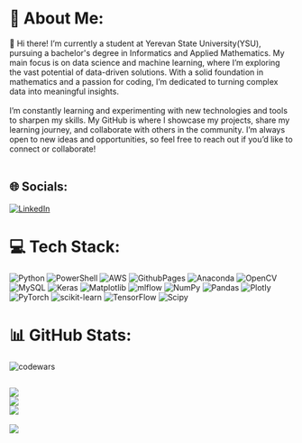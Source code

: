 # 💫 About Me:
👋 Hi there! I’m currently a student at Yerevan State University(YSU), pursuing a bachelor's degree in Informatics and Applied Mathematics. My main focus is on data science and machine learning, where I’m exploring the vast potential of data-driven solutions. With a solid foundation in mathematics and a passion for coding, I’m dedicated to turning complex data into meaningful insights.<br><br>I’m constantly learning and experimenting with new technologies and tools to sharpen my skills. My GitHub is where I showcase my projects, share my learning journey, and collaborate with others in the community. I’m always open to new ideas and opportunities, so feel free to reach out if you’d like to connect or collaborate!<br><br>


## 🌐 Socials:
[![LinkedIn](https://img.shields.io/badge/LinkedIn-%230077B5.svg?logo=linkedin&logoColor=white)](https://www.linkedin.com/in/sevak-grigoryan-5590652b4/) 

# 💻 Tech Stack:
![Python](https://img.shields.io/badge/python-3670A0?style=for-the-badge&logo=python&logoColor=ffdd54) ![PowerShell](https://img.shields.io/badge/PowerShell-%235391FE.svg?style=for-the-badge&logo=powershell&logoColor=white) ![AWS](https://img.shields.io/badge/AWS-%23FF9900.svg?style=for-the-badge&logo=amazon-aws&logoColor=white) ![GithubPages](https://img.shields.io/badge/github%20pages-121013?style=for-the-badge&logo=github&logoColor=white) ![Anaconda](https://img.shields.io/badge/Anaconda-%2344A833.svg?style=for-the-badge&logo=anaconda&logoColor=white) ![OpenCV](https://img.shields.io/badge/opencv-%23white.svg?style=for-the-badge&logo=opencv&logoColor=white) ![MySQL](https://img.shields.io/badge/mysql-4479A1.svg?style=for-the-badge&logo=mysql&logoColor=white) ![Keras](https://img.shields.io/badge/Keras-%23D00000.svg?style=for-the-badge&logo=Keras&logoColor=white) ![Matplotlib](https://img.shields.io/badge/Matplotlib-%23ffffff.svg?style=for-the-badge&logo=Matplotlib&logoColor=black) ![mlflow](https://img.shields.io/badge/mlflow-%23d9ead3.svg?style=for-the-badge&logo=numpy&logoColor=blue) ![NumPy](https://img.shields.io/badge/numpy-%23013243.svg?style=for-the-badge&logo=numpy&logoColor=white) ![Pandas](https://img.shields.io/badge/pandas-%23150458.svg?style=for-the-badge&logo=pandas&logoColor=white) ![Plotly](https://img.shields.io/badge/Plotly-%233F4F75.svg?style=for-the-badge&logo=plotly&logoColor=white) ![PyTorch](https://img.shields.io/badge/PyTorch-%23EE4C2C.svg?style=for-the-badge&logo=PyTorch&logoColor=white) ![scikit-learn](https://img.shields.io/badge/scikit--learn-%23F7931E.svg?style=for-the-badge&logo=scikit-learn&logoColor=white) ![TensorFlow](https://img.shields.io/badge/TensorFlow-%23FF6F00.svg?style=for-the-badge&logo=TensorFlow&logoColor=white) ![Scipy](https://img.shields.io/badge/SciPy-%230C55A5.svg?style=for-the-badge&logo=scipy&logoColor=%white)
# 📊 GitHub Stats:
![codewars](https://www.codewars.com/users/Sevak%20Grigoryan/badges/large)

![](https://github-readme-stats.vercel.app/api?username=Sevak-Grigoryan&theme=highcontrast&hide_border=false&include_all_commits=true&count_private=true)<br/>
![](https://github-readme-streak-stats.herokuapp.com/?user=Sevak-Grigoryan&theme=highcontrast&hide_border=false)<br/>
![](https://github-readme-stats.vercel.app/api/top-langs/?username=Sevak-Grigoryan&theme=highcontrast&hide_border=false&include_all_commits=true&count_private=true&layout=compact)
---
[![](https://visitcount.itsvg.in/api?id=Sevak-Grigoryan&icon=0&color=0)](https://visitcount.itsvg.in)

<!-- Proudly created with GPRM ( https://gprm.itsvg.in ) -->
